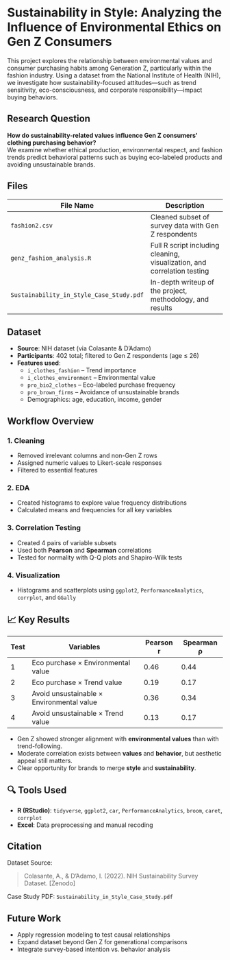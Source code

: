 # Sustainability in Style: Analyzing the Influence of Environmental Ethics on Gen Z Consumers

This project explores the relationship between environmental values and consumer purchasing habits among Generation Z, particularly within the fashion industry. Using a dataset from the National Institute of Health (NIH), we investigate how sustainability-focused attitudes—such as trend sensitivity, eco-consciousness, and corporate responsibility—impact buying behaviors.

## Research Question

**How do sustainability-related values influence Gen Z consumers' clothing purchasing behavior?**  
We examine whether ethical production, environmental respect, and fashion trends predict behavioral patterns such as buying eco-labeled products and avoiding unsustainable brands.

## Files

| File Name | Description |
|-----------|-------------|
| `fashion2.csv` | Cleaned subset of survey data with Gen Z respondents |
| `genz_fashion_analysis.R` | Full R script including cleaning, visualization, and correlation testing |
| `Sustainability_in_Style_Case_Study.pdf` | In-depth writeup of the project, methodology, and results |

## Dataset

- **Source**: NIH dataset (via Colasante & D’Adamo)
- **Participants**: 402 total; filtered to Gen Z respondents (age ≤ 26)
- **Features used**:
  - `i_clothes_fashion` – Trend importance
  - `i_clothes_environment` – Environmental value
  - `pro_bio2_clothes` – Eco-labeled purchase frequency
  - `pro_brown_firms` – Avoidance of unsustainable brands
  - Demographics: age, education, income, gender

## Workflow Overview

### 1. Cleaning
- Removed irrelevant columns and non-Gen Z rows
- Assigned numeric values to Likert-scale responses
- Filtered to essential features

### 2. EDA
- Created histograms to explore value frequency distributions
- Calculated means and frequencies for all key variables

### 3. Correlation Testing
- Created 4 pairs of variable subsets
- Used both **Pearson** and **Spearman** correlations
- Tested for normality with Q-Q plots and Shapiro-Wilk tests

### 4. Visualization
- Histograms and scatterplots using `ggplot2`, `PerformanceAnalytics`, `corrplot`, and `GGally`

## 📈 Key Results

| Test | Variables | Pearson r | Spearman ρ |
|------|-----------|-----------|-------------|
| 1 | Eco purchase × Environmental value | 0.46 | 0.44 |
| 2 | Eco purchase × Trend value | 0.19 | 0.17 |
| 3 | Avoid unsustainable × Environmental value | 0.36 | 0.34 |
| 4 | Avoid unsustainable × Trend value | 0.13 | 0.17 |

- Gen Z showed stronger alignment with **environmental values** than with trend-following.
- Moderate correlation exists between **values** and **behavior**, but aesthetic appeal still matters.
- Clear opportunity for brands to merge **style** and **sustainability**.

## 🔍 Tools Used

- **R (RStudio)**: `tidyverse`, `ggplot2`, `car`, `PerformanceAnalytics`, `broom`, `caret`, `corrplot`
- **Excel**: Data preprocessing and manual recoding

## Citation

Dataset Source:  
> Colasante, A., & D’Adamo, I. (2022). NIH Sustainability Survey Dataset. [Zenodo]

Case Study PDF: `Sustainability_in_Style_Case_Study.pdf`

## Future Work

- Apply regression modeling to test causal relationships
- Expand dataset beyond Gen Z for generational comparisons
- Integrate survey-based intention vs. behavior analysis
